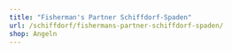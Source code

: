 ```yaml
---
title: "Fisherman's Partner Schiffdorf-Spaden"
url: /schiffdorf/fishermans-partner-schiffdorf-spaden/
shop: Angeln
---
```

